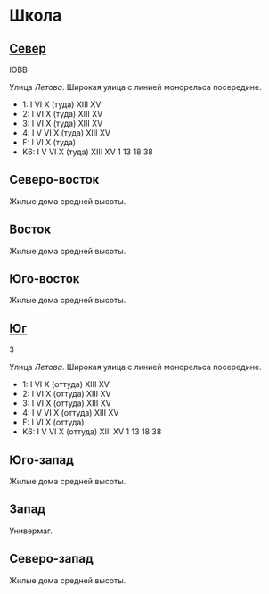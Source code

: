 # Школа

## [Север](./590050.md)

ЮВВ

Улица *Летова*.
Широкая улица с линией монорельса посередине.

* 1:    I   VI  X (туда)  XIII    XV
* 2:    I   VI  X (туда)  XIII    XV
* 3:    I   VI  X (туда)  XIII    XV
* 4:    I   V   VI  X (туда)  XIII    XV
* F:    I   VI  X (туда)
* K6:   I   V   VI  X (туда)  XIII    XV
        1   13  18  38

## Северо-восток

Жилые дома средней высоты.

## Восток

Жилые дома средней высоты.

## Юго-восток

Жилые дома средней высоты.

## [Юг](./590060.md)

З

Улица *Летова*.
Широкая улица с линией монорельса посередине.

* 1:    I   VI  X (оттуда)  XIII    XV
* 2:    I   VI  X (оттуда)  XIII    XV
* 3:    I   VI  X (оттуда)  XIII    XV
* 4:    I   V   VI  X (оттуда)  XIII    XV
* F:    I   VI  X (оттуда)
* K6:   I   V   VI  X (оттуда)  XIII    XV
        1   13  18  38

## Юго-запад

Жилые дома средней высоты.

## Запад

Универмаг.

## Северо-запад

Жилые дома средней высоты.
